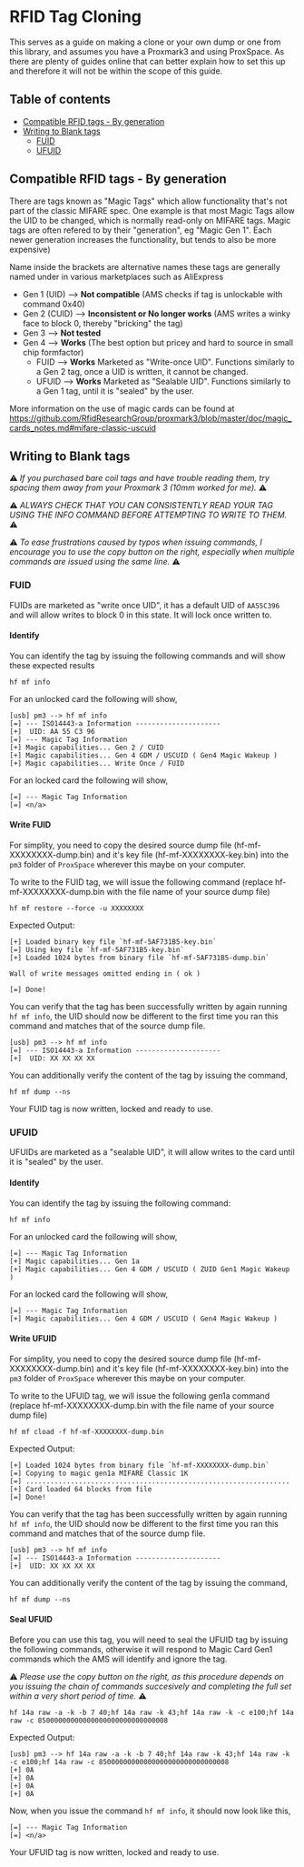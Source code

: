 # RFID Tag Cloning

This serves as a guide on making a clone or your own dump or one from this library, and assumes you have a Proxmark3 and using ProxSpace. As there are plenty of guides online that can better explain how to set this up and therefore it will not be within the scope of this guide.

## Table of contents
<!--ts-->
* [Compatible RFID tags - By generation](#compatible-rfid-tags---by-generation)
* [Writing to Blank tags](#writing-to-blank-tags)
  * [FUID](#fuid)
  * [UFUID](#ufuid)
<!--te-->

## Compatible RFID tags - By generation

There are tags known as "Magic Tags" which allow functionality that's not part of the classic MIFARE spec.
One example is that most Magic Tags allow the UID to be changed, which is normally read-only on MIFARE tags.
Magic tags are often refered to by their "generation", eg "Magic Gen 1". Each newer generation increases the functionality, but tends to also be more expensive)

Name inside the brackets are alternative names these tags are generally named under in various marketplaces such as AliExpress

- Gen 1 (UID) --> **Not compatible** (AMS checks if tag is unlockable with command 0x40)
- Gen 2 (CUID) --> **Inconsistent or No longer works** (AMS writes a winky face to block 0, thereby "bricking" the tag)
- Gen 3 --> **Not tested**
- Gen 4 --> **Works** (The best option but pricey and hard to source in small chip formfactor)
  - FUID --> **Works** Marketed as "Write-once UID". Functions similarly to a Gen 2 tag, once a UID is written, it cannot be changed.
  - UFUID --> **Works** Marketed as "Sealable UID". Functions similarly to a Gen 1 tag, until it is "sealed" by the user.

More information on the use of magic cards can be found at https://github.com/RfidResearchGroup/proxmark3/blob/master/doc/magic_cards_notes.md#mifare-classic-uscuid

## Writing to Blank tags
⚠ *If you purchased bare coil tags and have trouble reading them, try spacing them away from your Proxmark 3 (10mm worked for me).* ⚠

⚠ *ALWAYS CHECK THAT YOU CAN CONSISTENTLY READ YOUR TAG USING THE INFO COMMAND BEFORE ATTEMPTING TO WRITE TO THEM.* ⚠

⚠ *To ease frustrations caused by typos when issuing commands, I encourage you to use the copy button on the right, especially when multiple commands are issued using the same line.* ⚠

### FUID
FUIDs are marketed as "write once UID", it has a default UID of `AA55C396` and will allow writes to block 0 in this state. It will lock once written to.

#### Identify
You can identify the tag by issuing the following commands and will show these expected results
```
hf mf info
```
For an unlocked card the following will show,
```
[usb] pm3 --> hf mf info
[=] --- ISO14443-a Information ---------------------
[+]  UID: AA 55 C3 96
[=] --- Magic Tag Information
[+] Magic capabilities... Gen 2 / CUID
[+] Magic capabilities... Gen 4 GDM / USCUID ( Gen4 Magic Wakeup )
[+] Magic capabilities... Write Once / FUID
```
For an locked card the following will show,
```
[=] --- Magic Tag Information
[=] <n/a>
```

#### Write FUID
For simplity, you need to copy the desired source dump file (hf-mf-XXXXXXXX-dump.bin) and it's key file (hf-mf-XXXXXXXX-key.bin) into the `pm3` folder of `ProxSpace` wherever this maybe on your computer.

To write to the FUID tag, we will issue the following command (replace hf-mf-XXXXXXXX-dump.bin with the file name of your source dump file)
```
hf mf restore --force -u XXXXXXXX
```
Expected Output:
```
[+] Loaded binary key file `hf-mf-5AF731B5-key.bin`
[=] Using key file `hf-mf-5AF731B5-key.bin`
[+] Loaded 1024 bytes from binary file `hf-mf-5AF731B5-dump.bin`

Wall of write messages omitted ending in ( ok )

[=] Done!
```
You can verify that the tag has been successfully written by again running `hf mf info`, the UID should now be different to the first time you ran this command and matches that of the source dump file.
```
[usb] pm3 --> hf mf info
[=] --- ISO14443-a Information ---------------------
[+]  UID: XX XX XX XX
```
You can additionally verify the content of the tag by issuing the command,
```
hf mf dump --ns
```
Your FUID tag is now written, locked and ready to use.



### UFUID
UFUIDs are marketed as a "sealable UID", it will allow writes to the card until it is "sealed" by the user.

#### Identify
You can identify the tag by issuing the following command:
```
hf mf info
```
For an unlocked card the following will show,
```
[=] --- Magic Tag Information
[+] Magic capabilities... Gen 1a
[+] Magic capabilities... Gen 4 GDM / USCUID ( ZUID Gen1 Magic Wakeup )
```
For an locked card the following will show,
```
[=] --- Magic Tag Information
[+] Magic capabilities... Gen 4 GDM / USCUID ( Gen4 Magic Wakeup )
```

#### Write UFUID
For simplity, you need to copy the desired source dump file (hf-mf-XXXXXXXX-dump.bin) and it's key file (hf-mf-XXXXXXXX-key.bin) into the `pm3` folder of `ProxSpace` wherever this maybe on your computer.

To write to the UFUID tag, we will issue the following gen1a command (replace hf-mf-XXXXXXXX-dump.bin with the file name of your source dump file)
```
hf mf cload -f hf-mf-XXXXXXXX-dump.bin
```
Expected Output:
```
[+] Loaded 1024 bytes from binary file `hf-mf-XXXXXXXX-dump.bin`
[=] Copying to magic gen1a MIFARE Classic 1K
[=] .................................................................
[+] Card loaded 64 blocks from file
[=] Done!
```
You can verify that the tag has been successfully written by again running `hf mf info`, the UID should now be different to the first time you ran this command and matches that of the source dump file.
```
[usb] pm3 --> hf mf info
[=] --- ISO14443-a Information ---------------------
[+]  UID: XX XX XX XX
```
You can additionally verify the content of the tag by issuing the command,
```
hf mf dump --ns
```

#### Seal UFUID
Before you can use this tag, you will need to seal the UFUID tag by issuing the following commands, otherwise it will respond to Magic Card Gen1 commands which the AMS will identify and ignore the tag. 

⚠ *Please use the copy button on the right, as this procedure depends on you issuing the chain of commands succesively and completing the full set within a very short period of time.* ⚠
```
hf 14a raw -a -k -b 7 40;hf 14a raw -k 43;hf 14a raw -k -c e100;hf 14a raw -c 85000000000000000000000000000008
```
Expected Output:
```
[usb] pm3 --> hf 14a raw -a -k -b 7 40;hf 14a raw -k 43;hf 14a raw -k -c e100;hf 14a raw -c 85000000000000000000000000000008
[+] 0A
[+] 0A
[+] 0A
[+] 0A
```
Now, when you issue the command `hf mf info`, it should now look like this,
```
[=] --- Magic Tag Information
[=] <n/a>
```
Your UFUID tag is now written, locked and ready to use.
